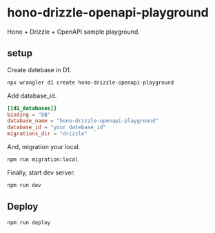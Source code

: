 # hono-drizzle-openapi-playground

Hono + Drizzle + OpenAPI sample playground.

## setup

Create datebase in D1.

```bash
npx wrangler d1 create hono-drizzle-openapi-playground
```

Add database_id.

```toml
[[d1_databases]]
binding = "DB"
database_name = "hono-drizzle-openapi-playground"
database_id = "your datebase_id"
migrations_dir = "drizzle"
```

And, migration your local.

```bash
npm run migration:local
```

Finally, start dev server.

```bash
npm run dev
```

## Deploy

```bash
npm run deploy
```
